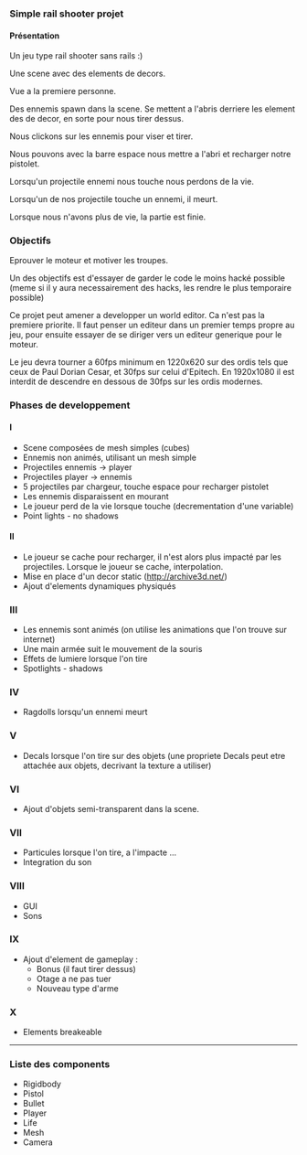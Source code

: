 ### Simple rail shooter projet

#### Présentation

Un jeu type rail shooter sans rails :)

Une scene avec des elements de decors.

Vue a la premiere personne.

Des ennemis spawn dans la scene. Se mettent a l'abris derriere les element des de decor, en sorte pour nous tirer dessus.

Nous clickons sur les ennemis pour viser et tirer.

Nous pouvons avec la barre espace nous mettre a l'abri et recharger notre pistolet.

Lorsqu'un projectile ennemi nous touche nous perdons de la vie.

Lorsqu'un de nos projectile touche un ennemi, il meurt.

Lorsque nous n'avons plus de vie, la partie est finie.

### Objectifs

Eprouver le moteur et motiver les troupes.

Un des objectifs est d'essayer de garder le code le moins hacké possible (meme si il y aura necessairement des hacks, les rendre le plus temporaire possible)

Ce projet peut amener a developper un world editor. Ca n'est pas la premiere priorite. Il faut penser un editeur dans un premier temps propre au jeu, pour ensuite essayer de se diriger vers un editeur generique pour le moteur.

Le jeu devra tourner a 60fps minimum en 1220x620 sur des ordis tels que ceux de Paul Dorian Cesar, et 30fps sur celui d'Epitech.
En 1920x1080 il est interdit de descendre en dessous de 30fps sur les ordis modernes.

### Phases de developpement

#### I

- Scene composées de mesh simples (cubes)
- Ennemis non animés, utilisant un mesh simple
- Projectiles ennemis -> player
- Projectiles player -> ennemis
- 5 projectiles par chargeur, touche espace pour recharger pistolet
- Les ennemis disparaissent en mourant
- Le joueur perd de la vie lorsque touche (decrementation d'une variable)
- Point lights - no shadows

#### II

- Le joueur se cache pour recharger, il n'est alors plus impacté par les projectiles. Lorsque le joueur se cache, interpolation.
- Mise en place d'un decor static (http://archive3d.net/)
- Ajout d'elements dynamiques physiqués

### III

- Les ennemis sont animés (on utilise les animations que l'on trouve sur internet)
- Une main armée suit le mouvement de la souris
- Effets de lumiere lorsque l'on tire
- Spotlights - shadows

### IV

- Ragdolls lorsqu'un ennemi meurt

### V

- Decals lorsque l'on tire sur des objets (une propriete Decals peut etre attachée aux objets, decrivant la texture a utiliser)

### VI

- Ajout d'objets semi-transparent dans la scene.

### VII

- Particules lorsque l'on tire, a l'impacte ...
- Integration du son

### VIII

- GUI
- Sons

### IX

- Ajout d'element de gameplay :
    - Bonus (il faut tirer dessus)
    - Otage a ne pas tuer
    - Nouveau type d'arme

### X

- Elements breakeable

-------------------------------------------------

### Liste des components

- Rigidbody
- Pistol
- Bullet
- Player
- Life
- Mesh
- Camera




